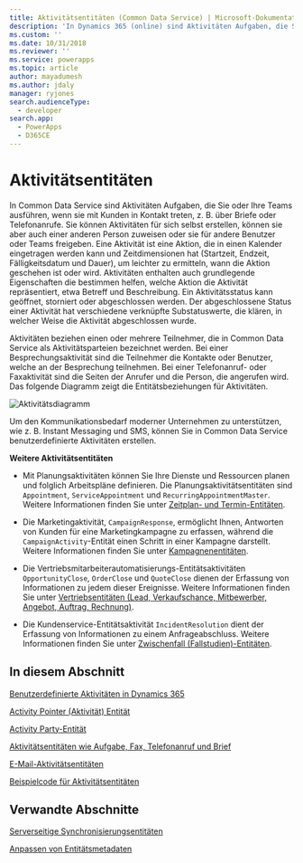 ```yaml
---
title: Aktivitätsentitäten (Common Data Service) | Microsoft-Dokumentation
description: 'In Dynamics 365 (online) sind Aktivitäten Aufgaben, die Sie oder Ihre Teams ausführen, wenn sie mit Kunden in Kontakt treten, z. B. über Briefe oder Telefonanrufe.'
ms.custom: ''
ms.date: 10/31/2018
ms.reviewer: ''
ms.service: powerapps
ms.topic: article
author: mayadumesh
ms.author: jdaly
manager: ryjones
search.audienceType:
  - developer
search.app:
  - PowerApps
  - D365CE
---
```

# <a name="activity-entities"></a>Aktivitätsentitäten

In Common Data Service sind Aktivitäten Aufgaben, die Sie oder Ihre Teams ausführen, wenn sie mit Kunden in Kontakt treten, z. B. über Briefe oder Telefonanrufe. Sie können Aktivitäten für sich selbst erstellen, können sie aber auch einer anderen Person zuweisen oder sie für andere Benutzer oder Teams freigeben. Eine Aktivität ist eine Aktion, die in einen Kalender eingetragen werden kann und Zeitdimensionen hat (Startzeit, Endzeit, Fälligkeitsdatum und Dauer), um leichter zu ermitteln, wann die Aktion geschehen ist oder wird. Aktivitäten enthalten auch grundlegende Eigenschaften die bestimmen helfen, welche Aktion die Aktivität repräsentiert, etwa Betreff und Beschreibung. Ein Aktivitätsstatus kann geöffnet, storniert oder abgeschlossen werden. Der abgeschlossene Status einer Aktivität hat verschiedene verknüpfte Substatuswerte, die klären, in welcher Weise die Aktivität abgeschlossen wurde.  
  
 Aktivitäten beziehen einen oder mehrere Teilnehmer, die in Common Data Service als Aktivitätsparteien bezeichnet werden. Bei einer Besprechungsaktivität sind die Teilnehmer die Kontakte oder Benutzer, welche an der Besprechung teilnehmen. Bei einer Telefonanruf- oder Faxaktivität sind die Seiten der Anrufer und die Person, die angerufen wird. Das folgende Diagramm zeigt die Entitätsbeziehungen für Aktivitäten.  
  
 ![Aktivitätsdiagramm](media/entity-model-activity.gif "Aktivitätsdiagramm")  
  
 Um den Kommunikationsbedarf moderner Unternehmen zu unterstützen, wie z. B. Instant Messaging und SMS, können Sie in Common Data Service benutzerdefinierte Aktivitäten erstellen.  
  
 **Weitere Aktivitätsentitäten**  
  
-   Mit Planungsaktivitäten können Sie Ihre Dienste und Ressourcen planen und folglich Arbeitspläne definieren. Die Planungsaktivitätsentitäten sind `Appointment`, `ServiceAppointment` und `RecurringAppointmentMaster`. Weitere Informationen finden Sie unter [Zeitplan- und Termin-Entitäten](/dynamics365/customer-engagement/developer/schedule-appointment-entities).  
  
-   Die Marketingaktivität, `CampaignResponse`, ermöglicht Ihnen, Antworten von Kunden für eine Marketingkampagne zu erfassen, während die `CampaignActivity`-Entität einen Schritt in einer Kampagne darstellt. Weitere Informationen finden Sie unter [Kampagnenentitäten](/dynamics365/customer-engagement/developer/campaign-entities).  
  
-   Die Vertriebsmitarbeiterautomatisierungs-Entitätsaktivitäten `OpportunityClose`, `OrderClose` und `QuoteClose` dienen der Erfassung von Informationen zu jedem dieser Ereignisse. Weitere Informationen finden Sie unter [Vertriebsentitäten (Lead, Verkaufschance, Mitbewerber, Angebot, Auftrag, Rechnung)](/dynamics365/customer-engagement/developer/sales-entities-lead-opportunity-competitor-quote-order-invoice).  
  
-   Die Kundenservice-Entitätsaktivität `IncidentResolution` dient der Erfassung von Informationen zu einem Anfrageabschluss. Weitere Informationen finden Sie unter [Zwischenfall (Fallstudien)-Entitäten](/dynamics365/customer-engagement/developer/incident-case-entities).  
  
## <a name="in-this-section"></a>In diesem Abschnitt  
 [Benutzerdefinierte Aktivitäten in Dynamics 365](custom-activities.md)  
  
 [Activity Pointer (Aktivität) Entität](activitypointer-activity-entity.md)  
  
 [Activity Party-Entität](activityparty-entity.md)  
  
 [Aktivitätsentitäten wie Aufgabe, Fax, Telefonanruf und Brief](task-fax-phone-call-letter-activity-entities.md)  
  
 [E-Mail-Aktivitätsentitäten](email-activity-entities.md)  
  
 [Beispielcode für Aktivitätsentitäten](/dynamics365/customer-engagement/developer/sample-code-activity-entities)  
  
## <a name="related-sections"></a>Verwandte Abschnitte  
   
 [Serverseitige Synchronisierungsentitäten](server-side-synchronization-entities.md)  
  
 [Anpassen von Entitätsmetadaten](customize-entity-metadata.md)
